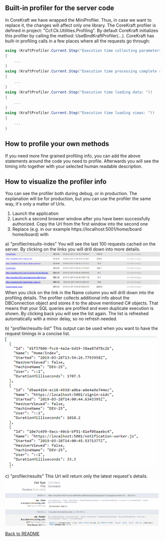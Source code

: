 <!-- header
{
    "title": "Profiling the server code",
    "description": "How to profile server execution and database access",
    "keywords": [ "Profiler", "Database", "profile", "time", "measure" ]
}
-->

## Built-in profiler for the server code
In CoreKraft we have wrapped the MiniProfiler. Thus, in case we want to replace it, the changes will affect only one library.
The CoreKraft profiler is defined in project: "Ccf.Ck.Utilities.Profiling".
By default CoreKraft initializes this profiler by calling the method: UseBindKraftProfiler(...).
CoreKraft has built-in profiling calls in a few places where all the requests go through:
```csharp
using (KraftProfiler.Current.Step("Execution time collecting parameters: "))
{
    ...
}
using (KraftProfiler.Current.Step("Execution time processing complete request: "))
{
    ...
}
using (KraftProfiler.Current.Step("Execution time loading data: "))
{
    ...
}
using (KraftProfiler.Current.Step("Execution time loading views: "))
{
    ...
}
```

## How to profile your own methods
If  you need more fine grained profiling info, you can add the above statements around the code you need to profile. Afterwards you will see the timing info together with your selected human readable description.


## How to visualize the profiler info
You can see the profiler both during debug, or in production.
The explanation will be for production, but you can use the profiler the same way, it's only a matter of Urls.
1. Launch the application
2. Launch a second browser window after you have been successfully authorized. Copy the Url from the first window into the second one
3. Replace (e.g. in our example https://localhost:5001/home/board home/board) with  

  a) "profiler/results-index"
    You will see the last 100 requests cached on the server. By clicking on the links you will drill down into more details.
    ![Profile Production Results Index](/Documentation/Images/ProfileProduction_Results-Index.png)
    When you click on the link in the Name column you will drill down into the profiling details. The profiler collects additional info about the DBConnection object and stores it to the above mentioned C# objects. That means that your SQL queries are profiled and even duplicate execution is shown.
    By clicking back you will see the list again. The list is refreshed automatically with a minor delay, so no refresh needed.

  b) "profiler/results-list"
    This output can be used when you want to have the request timings in a concise list.
    ![Profile Production Results List](/Documentation/Images/ProfileProduction_Results-List.png)

  c) "profiler/results"
    This Url will return only the latest request's details.
    ![Profile Production Results](/Documentation/Images/ProfileProduction_Results.png)

[Back to README](/README.md)


